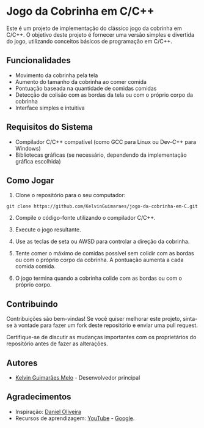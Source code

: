 # Jogo da Cobrinha em C/C++

Este é um projeto de implementação do clássico jogo da cobrinha em C/C++. O objetivo deste projeto é fornecer uma versão simples e divertida do jogo, utilizando conceitos básicos de programação em C/C++.

## Funcionalidades

- Movimento da cobrinha pela tela
- Aumento do tamanho da cobrinha ao comer comida
- Pontuação baseada na quantidade de comidas comidas
- Detecção de colisão com as bordas da tela ou com o próprio corpo da cobrinha
- Interface simples e intuitiva

## Requisitos do Sistema

- Compilador C/C++ compatível (como GCC para Linux ou Dev-C++ para Windows)
- Bibliotecas gráficas (se necessário, dependendo da implementação gráfica escolhida)

## Como Jogar

1. Clone o repositório para o seu computador:

`git clone https://github.com/KelvinGuimaraes/jogo-da-cobrinha-em-C.git`

2. Compile o código-fonte utilizando o compilador C/C++.

3. Execute o jogo resultante.
4. Use as teclas de seta ou AWSD para controlar a direção da cobrinha.
5. Tente comer o máximo de comidas possível sem colidir com as bordas ou com o próprio corpo da cobrinha. A pontuação aumenta a cada comida comida.
7. O jogo termina quando a cobrinha colide com as bordas ou com o próprio corpo.

## Contribuindo

Contribuições são bem-vindas! Se você quiser melhorar este projeto, sinta-se à vontade para fazer um fork deste repositório e enviar uma pull request.

Certifique-se de discutir as mudanças importantes com os proprietários do repositório antes de fazer as alterações.

## Autores

- [Kelvin Guimarães Melo](https://github.com/KelvinGuimaraes/) - Desenvolvedor principal

## Agradecimentos

- Inspiração: [Daniel Oliveira](https://github.com/Daniel-Oliveira-1405)
- Recursos de aprendizagem: [YouTube](https://www.youtube.com/) - [Google](https://www.google.com.br/).

